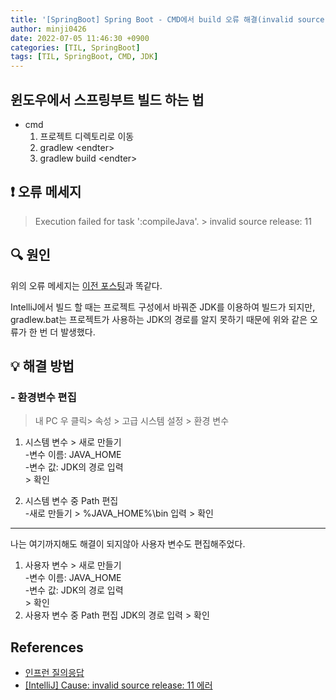 ```yaml
---
title: '[SpringBoot] Spring Boot - CMD에서 build 오류 해결(invalid source release)'
author: minji0426
date: 2022-07-05 11:46:30 +0900
categories: [TIL, SpringBoot]
tags: [TIL, SpringBoot, CMD, JDK]
---
```

## 윈도우에서 스프링부트 빌드 하는 법
- cmd 
    1. 프로젝트 디렉토리로 이동
    2. gradlew \<endter\> 
    3. gradlew build \<endter\> 

## ❗️ 오류 메세지

> Execution failed for task ':compileJava'. > invalid source release: 11  
 
  
## 🔍 원인
 위의 오류 메세지는 [이전 포스팅](http://127.0.0.1:4000/posts/springboot-setting/)과 똑같다.  

 IntelliJ에서 빌드 할 때는 프로젝트 구성에서 바꿔준 JDK를 이용하여 빌드가 되지만, gradlew.bat는 프로젝트가 사용하는 JDK의 경로를 알지 못하기 때문에 위와 같은 오류가 한 번 더 발생했다.



## 💡 해결 방법

### - 환경변수 편집


> 내 PC 우 클릭> 속성 > 고급 시스템 설정 > 환경 변수

1. 시스템 변수 > 새로 만들기  
-변수 이름: JAVA_HOME  
-변수 값: JDK의 경로 입력  
\> 확인

2. 시스템 변수 중 Path 편집  
-새로 만들기 > %JAVA_HOME%\bin 입력 > 확인  

---
나는 여기까지해도 해결이 되지않아 사용자 변수도 편집해주었다.  

1. 사용자 변수 > 새로 만들기  
-변수 이름: JAVA_HOME  
-변수 값: JDK의 경로 입력  
\> 확인
2. 사용자 변수 중 Path 편집
JDK의 경로 입력 \> 확인






## References
- [인프런 질의응답](https://www.inflearn.com/questions/471804)
- [[IntelliJ] Cause: invalid source release: 11 에러](https://charliecharlie.tistory.com/315)